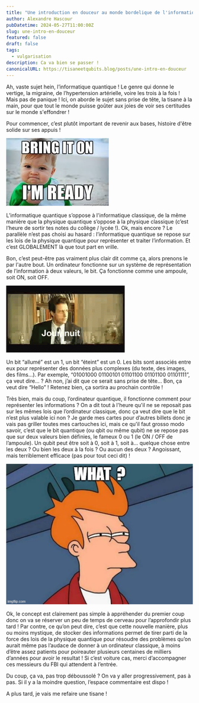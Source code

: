 ```yaml
---
title: "Une introduction en douceur au monde bordelique de l'informatique quantique"
author: Alexandre Hascour
pubDatetime: 2024-05-27T11:00:00Z
slug: une-intro-en-douceur
featured: false
draft: false
tags:
  - vulgarisation
description: Ca va bien se passer !
canonicalURL: https://tisaneetqubits.blog/posts/une-intro-en-douceur
---
```


Ah, vaste sujet hein, l’informatique quantique ! Le genre qui donne le vertige, la migraine, de l’hypertension artérielle, voire les trois à la fois ! Mais pas de panique ! Ici, on aborde le sujet sans prise de tête, la tisane à la main, pour que tout le monde puisse goûter aux joies de voir ses certitudes sur le monde s'effondrer !

Pour commencer, c’est plutôt important de revenir aux bases, histoire d'être solide sur ses appuis !

![](../../assets//images/posts/introduction/1.jpg)

L’informatique quantique s’oppose à l'informatique classique, de la même manière que la physique quantique s’oppose à la physique classique (c’est l’heure de sortir tes notes du collège / lycée !).
Ok, mais encore ? Le parallèle n’est pas choisi au hasard : l’informatique quantique se repose sur les lois de la physique quantique pour représenter et traiter l’information. Et c’est GLOBALEMENT là que tout part en vrille.

Bon, c’est peut-être pas vraiment plus clair dit comme ça, alors prenons le par l'autre bout.
Un ordinateur fonctionne sur un système de représentation de l’information à deux valeurs, le bit. Ça fonctionne comme une ampoule, soit ON, soit OFF.

![](../../assets//images/posts/introduction/2.gif)

Un bit “allumé” est un 1, un bit “éteint” est un 0. Les bits sont associés entre eux pour représenter des données plus complexes (du texte, des images, des films…). Par exemple, “01001000 01100101 01101100 01101100 01101111”, ça veut dire… ? Ah non, j’ai dit que ce serait sans prise de tête… Bon, ça veut dire “Hello” ! Retenez bien, ça sortira au prochain contrôle !

Très bien, mais du coup, l’ordinateur quantique, il fonctionne comment pour représenter les informations ? On a dit tout à l'heure qu'il ne se reposait pas sur les mêmes lois que l’ordinateur classique, donc ça veut dire que le bit n’est plus valable ici non ?
Je garde mes cartes pour d’autres billets donc je vais pas griller toutes mes cartouches ici, mais ce qu'il faut grosso modo savoir, c’est que le bit quantique (ou qbit ou même qubit) ne se repose pas que sur deux valeurs bien définies, le fameux 0 ou 1 (le ON / OFF de l’ampoule). Un qubit peut être soit à 0, soit à 1, soit à… quelque chose entre les deux ? Ou bien les deux à la fois ? Ou aucun des deux ? Angoissant, mais terriblement efficace (pas pour tout ceci dit) !

![](../../assets//images/posts/introduction/3.jpg)

Ok, le concept est clairement pas simple à appréhender du premier coup donc on va se réserver un peu de temps de cerveau pour l’approfondir plus tard ! Par contre, ce qu’on peut dire, c’est que cette nouvelle manière, plus ou moins mystique, de stocker des informations permet de tirer parti de la force des lois de la physique quantique pour résoudre des problèmes qu’on aurait même pas l’audace de donner à un ordinateur classique, à moins d’être assez patients pour poireauter plusieurs centaines de milliers d’années pour avoir le resultat ! Si c’est voiture cas, merci d’accompagner ces messieurs du FBI qui attendent à l’entrée.

Du coup, ça va, pas trop déboussolé ? On va y aller progressivement, pas à pas. Si il y a la moindre question, l’espace commentaire est dispo !

A plus tard, je vais me refaire une tisane !
